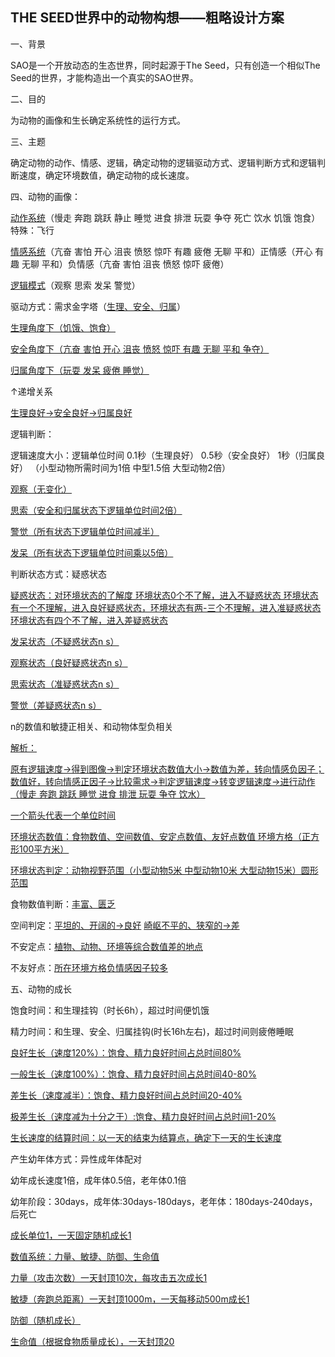 ## THE SEED世界中的动物构想——粗略设计方案

一、背景

SAO是一个开放动态的生态世界，同时起源于The Seed，只有创造一个相似The Seed的世界，才能构造出一个真实的SAO世界。

二、目的

为动物的画像和生长确定系统性的运行方式。

三、主题

确定动物的动作、情感、逻辑，确定动物的逻辑驱动方式、逻辑判断方式和逻辑判断速度，确定环境数值，确定动物的成长速度。

四、动物的画像：

<u>动作系统</u>（慢走 奔跑 跳跃 静止 睡觉 进食 排泄 玩耍 争夺 死亡 饮水 饥饿 饱食） 特殊：飞行

<u>情感系统</u>（亢奋 害怕 开心 沮丧 愤怒 惊吓 有趣 疲倦 无聊 平和）正情感（开心 有趣 无聊 平和）负情感（亢奋 害怕 沮丧 愤怒 惊吓 疲倦）

<u>逻辑模式</u>（观察 思索 发呆 警觉）

 

驱动方式：需求金字塔（<u>生理、安全、归属</u>）

<u>生理角度下（饥饿、饱食）</u>

<u>安全角度下（亢奋 害怕 开心 沮丧 愤怒 惊吓 有趣 无聊 平和 争夺）</u>

<u>归属角度下（玩耍 发呆 疲倦 睡觉）</u>

↑递增关系

<u>生理良好→安全良好→归属良好</u>

逻辑判断：

  逻辑速度大小：逻辑单位时间 0.1秒（生理良好） 0.5秒（安全良好） 1秒（归属良好） （小型动物所需时间为1倍 中型1.5倍 大型动物2倍）

<u>观察（无变化）</u> 

<u>思索（安全和归属状态下逻辑单位时间2倍）</u>

<u>警觉（所有状态下逻辑单位时间减半）</u>

<u>发呆（所有状态下逻辑单位时间乘以5倍）</u>

判断状态方式：疑惑状态

<u>疑惑状态：对环境状态的了解度 环境状态0个不了解，进入不疑惑状态 环境状态有一个不理解，进入良好疑惑状态，环境状态有两-三个不理解，进入准疑惑状态 环境状态有四个不了解，进入差疑惑状态</u>

<u>发呆状态（不疑惑状态n s）</u>

<u>观察状态（良好疑惑状态n s）</u>

<u>思索状态（准疑惑状态n s）</u>

<u>警觉（差疑惑状态n s）</u>

n的数值和敏捷正相关、和动物体型负相关

<u>解析：</u>

<u>原有逻辑速度→得到图像→判定环境状态数值大小→数值为差，转向情感负因子；数值好，转向情感正因子→比较需求→判定逻辑速度→转变逻辑速度→进行动作（慢走 奔跑 跳跃 睡觉 进食 排泄 玩耍 争夺 饮水）</u>

<u>一个箭头代表一个单位时间</u>

<u>环境状态数值：食物数值、空间数值、安定点数值、友好点数值  环境方格（正方形100平方米）</u>

<u>环境状态判定：动物视野范围（小型动物5米 中型动物10米 大型动物15米）圆形范围</u>

食物数值判断：<u>丰富、匮乏</u> 

空间判定：<u>平坦的、开阔的→良好</u> <u>崎岖不平的、狭窄的→差</u>

不安定点：<u>植物、动物、环境等综合数值差的地点</u>

不友好点：<u>所在环境方格负情感因子较多</u>

五、动物的成长

饱食时间：和生理挂钩（时长6h），超过时间便饥饿

精力时间：和生理、安全、归属挂钩(时长16h左右)，超过时间则疲倦睡眠

<u>良好生长（速度120%）：饱食、精力良好时间占总时间80%</u>

<u>一般生长（速度100%）：饱食、精力良好时间占总时间40-80%</u>

<u>差生长（速度减半）：饱食、精力良好时间占总时间20-40%</u>

<u>极差生长（速度减为十分之于）:饱食、精力良好时间占总时间1-20%</u>

<u>生长速度的结算时间：以一天的结束为结算点，确定下一天的生长速度</u>

产生幼年体方式：异性成年体配对

幼年成长速度1倍，成年体0.5倍，老年体0.1倍

幼年阶段：30days，成年体:30days-180days，老年体：180days-240days，后死亡

<u>成长单位1，一天固定随机成长1</u>

<u>数值系统：力量、敏捷、防御、生命值</u>

<u>力量（攻击次数）一天封顶10次，每攻击五次成长1</u>

<u>敏捷（奔跑总距离）一天封顶1000m，一天每移动500m成长1</u>

<u>防御（随机成长）</u>

<u>生命值（根据食物质量成长），一天封顶20</u>